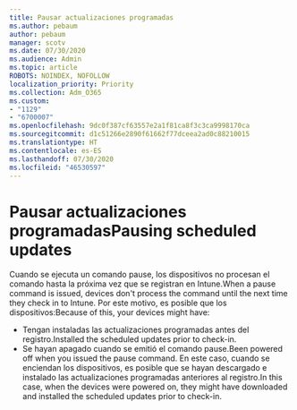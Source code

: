 ```yaml
---
title: Pausar actualizaciones programadas
ms.author: pebaum
author: pebaum
manager: scotv
ms.date: 07/30/2020
ms.audience: Admin
ms.topic: article
ROBOTS: NOINDEX, NOFOLLOW
localization_priority: Priority
ms.collection: Adm_O365
ms.custom:
- "1129"
- "6700007"
ms.openlocfilehash: 9dc0f387cf63557e2a1f81ca8f3c3ca9998170ca
ms.sourcegitcommit: d1c51266e2890f61662f77dceea2ad0c88210015
ms.translationtype: HT
ms.contentlocale: es-ES
ms.lasthandoff: 07/30/2020
ms.locfileid: "46530597"
---
```

# <a name="pausing-scheduled-updates"></a><span data-ttu-id="0af4a-102">Pausar actualizaciones programadas</span><span class="sxs-lookup"><span data-stu-id="0af4a-102">Pausing scheduled updates</span></span>

<span data-ttu-id="0af4a-103">Cuando se ejecuta un comando pause, los dispositivos no procesan el comando hasta la próxima vez que se registran en Intune.</span><span class="sxs-lookup"><span data-stu-id="0af4a-103">When a pause command is issued, devices don't process the command until the next time they check in to Intune.</span></span> <span data-ttu-id="0af4a-104">Por este motivo, es posible que los dispositivos:</span><span class="sxs-lookup"><span data-stu-id="0af4a-104">Because of this, your devices might have:</span></span>

- <span data-ttu-id="0af4a-105">Tengan instaladas las actualizaciones programadas antes del registro.</span><span class="sxs-lookup"><span data-stu-id="0af4a-105">Installed the scheduled updates prior to check-in.</span></span>
- <span data-ttu-id="0af4a-106">Se hayan apagado cuando se emitió el comando pause.</span><span class="sxs-lookup"><span data-stu-id="0af4a-106">Been powered off when you issued the pause command.</span></span> <span data-ttu-id="0af4a-107">En este caso, cuando se enciendan los dispositivos, es posible que se hayan descargado e instalado las actualizaciones programadas anteriores al registro.</span><span class="sxs-lookup"><span data-stu-id="0af4a-107">In this case, when the devices were powered on, they might have downloaded and installed the scheduled updates prior to check-in.</span></span>